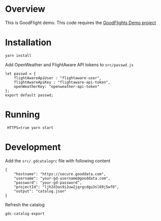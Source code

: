 # Overview

This is GoodFlight demo. This code requires the 
[GoodFlights Demo project](https://salesengineering.na.gooddata.com/#s=/gdc/projects/o5ejkq2q2pdn8zsgmftil43p4icij2lv|projectDashboardPage)

# Installation

```$bash
yarn install
```
Add OpenWeather and FlightAware API tokens to ```src/passwd.js```
```$javascript
let passwd = {
    flightAwareApiUser : "flightaware-user",
    flightAwareApiKey : "flightaware-api-token",
    openWeatherKey: "openweather-api-token"
};
export default passwd;
```

# Running

```$bash
 HTTPS=true yarn start
```

# Development

Add the ```src/.gdcatalogrc``` file with following content

```$json
{
    "hostname": "https://secure.gooddata.com",
    "username": "your-gd-username@gooddata.com",
    "password": "your-gd-password",
    "projectId": "ljh2d3as9i2uw2jqrgcdgu3sl69j5wf0",
    "output": "catalog.json"
}
```

Refresh the catalog 

```$bash
gdc-catalog-export
```
